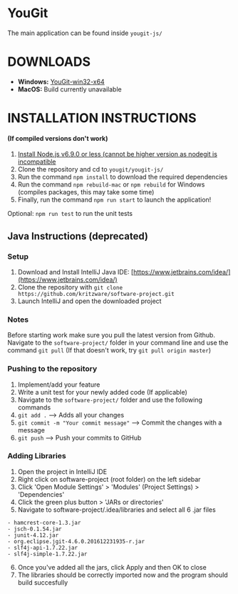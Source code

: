 # YouGit
The main application can be found inside `yougit-js/`

# DOWNLOADS
- **Windows:** [YouGit-win32-x64](https://www.dropbox.com/s/vl6pjua33dyer1r/YouGit-win32-x64.rar?dl=0)
- **MacOS:** Build currently unavailable

# INSTALLATION INSTRUCTIONS 
#### (If compiled versions don't work)
1. [Install Node.js v6.9.0 or less (cannot be higher version as nodegit is incompatible](https://nodejs.org/dist/v6.9.0/)
2. Clone the repository and cd to `yougit/yougit-js/`
3. Run the command `npm install` to download the required dependencies
4. Run the command `npm rebuild-mac` or `npm rebuild` for Windows (compiles packages, this may take some time)
5. Finally, run the command `npm run start` to launch the application!

Optional: `npm run test` to run the unit tests

## Java Instructions (deprecated)

### Setup
1. Download and Install IntelliJ Java IDE: [https://www.jetbrains.com/idea/](https://www.jetbrains.com/idea/)
2. Clone the repository with ```git clone https://github.com/kritzware/software-project.git```
3. Launch IntelliJ and open the downloaded project

### Notes
Before starting work make sure you pull the latest version from Github. Navigate to the ```software-project/``` folder in your command line and use the command ```git pull``` (If that doesn't work, try ```git pull origin master```)

### Pushing to the repository
1. Implement/add your feature
2. Write a unit test for your newly added code (If applicable)
3. Navigate to the ```software-project/``` folder and use the following commands
4. ```git add .``` --> Adds all your changes
5. ```git commit -m "Your commit message"``` --> Commit the changes with a message
6. ```git push``` --> Push your commits to GitHub

### Adding Libraries
1. Open the project in IntelliJ IDE
2. Right click on software-project (root folder) on the left sidebar
3. Click 'Open Module Settings' > 'Modules' (Project Settings) > 'Dependencies'
4. Click the green plus button > 'JARs or directories'
5. Navigate to software-project/.idea/libraries and select all 6 .jar files
```
- hamcrest-core-1.3.jar
- jsch-0.1.54.jar
- junit-4.12.jar
- org.eclipse.jgit-4.6.0.201612231935-r.jar
- slf4j-api-1.7.22.jar
- slf4j-simple-1.7.22.jar
```
6. Once you've added all the jars, click Apply and then OK to close
7. The libraries should be correctly imported now and the program should build succesfully
